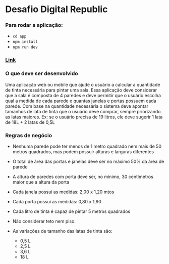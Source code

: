 # Desafio Digital Republic

### Para rodar a aplicação:

- `cd app`
- `npm install`
- `npm run dev`

### [Link](https://desafiodigitalrepublic.vercel.app/)

### O que deve ser desenvolvido
Uma aplicação web ou mobile que ajude o usuário a calcular a quantidade de tinta necessária para pintar uma sala.
Essa aplicação deve considerar que a sala é composta de 4 paredes e deve permitir que o usuário escolha qual a medida de cada parede e quantas janelas e portas possuem cada parede.
Com base na quantidade necessária o sistema deve apontar tamanhos de lata de tinta que o usuário deve comprar, sempre priorizando as latas maiores. Ex: se o usuário precisa de 19 litros, ele deve sugerir 1 lata de 18L + 2 latas de 0,5L

### Regras de negócio

- Nenhuma parede pode ter menos de 1 metro quadrado nem mais de 50 metros quadrados, mas podem possuir alturas e larguras diferentes
- O total de área das portas e janelas deve ser no máximo 50% da área de parede
- A altura de paredes com porta deve ser, no mínimo, 30 centímetros maior que a altura da porta
- Cada janela possui as medidas: 2,00 x 1,20 mtos
- Cada porta possui as medidas: 0,80 x 1,90
- Cada litro de tinta é capaz de pintar 5 metros quadrados
- Não considerar teto nem piso.
- As variações de tamanho das latas de tinta são:

    - 0,5 L
    - 2,5 L
    - 3,6 L
    - 18 L